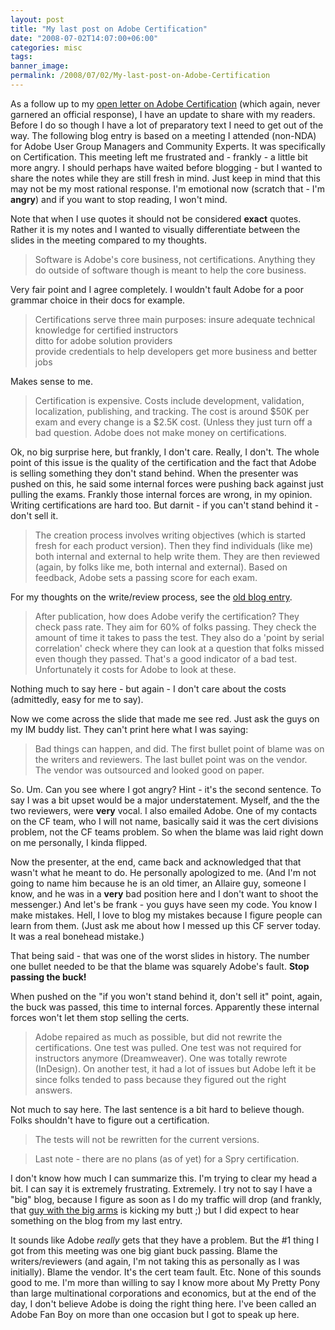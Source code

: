 ```yaml
---
layout: post
title: "My last post on Adobe Certification"
date: "2008-07-02T14:07:00+06:00"
categories: misc 
tags: 
banner_image: 
permalink: /2008/07/02/My-last-post-on-Adobe-Certification
---
```


As a follow up to my <a href="http://www.raymondcamden.com/index.cfm/2008/6/3/Open-Letter-to-Adobe-on-Certification">open letter on Adobe Certification</a> (which again, never garnered an official response), I have an update to share with my readers. Before I do so though I have a lot of preparatory text I need to get out of the way. The following blog entry is based on a meeting I attended (non-NDA) for Adobe User Group Managers and Community Experts. It was specifically on Certification. This meeting left me frustrated and - frankly - a little bit more angry. I should perhaps have waited before blogging - but I wanted to share the notes while they are still fresh in mind. Just keep in mind that this may not be my most rational response. I'm emotional now (scratch that - I'm <b>angry</b>) and if you want to stop reading, I won't mind.
<!--more-->
Note that when I use quotes it should not be considered <b>exact</b> quotes. Rather it is my notes and I wanted to visually differentiate between the slides in the meeting compared to my thoughts.

<blockquote>
<p>
Software is Adobe's core business, not certifications. Anything they do outside of software though is meant to help the core business.
</p>
</blockquote>

Very fair point and I agree completely. I wouldn't fault Adobe for a poor grammar choice in their docs for example. 

<blockquote>
<p>
Certifications serve three main purposes:
insure adequate technical knowledge for certified instructors<br>
ditto for adobe solution providers<br>
provide credentials to help developers get more business and better jobs
</p>
</blockquote>

Makes sense to me.

<blockquote>
<p>
Certification is expensive. Costs include development, validation, localization, publishing, and tracking. The cost is around $50K per exam and every change is a $2.5K cost. (Unless they just turn off a bad question. Adobe does not make money on certifications.
</p>
</blockquote>

Ok, no big surprise here, but frankly, I don't care. Really, I don't. The whole point of this issue is the quality of the certification and the fact that Adobe is selling something they don't stand behind. When the presenter was pushed on this, he said some internal forces were pushing back against just pulling the exams. Frankly those internal forces are wrong, in my opinion. Writing certifications are hard too. But darnit - if you can't stand behind it - don't sell it.

<blockquote>
<p>
The creation process involves writing objectives (which is started fresh for each product version). Then they find individuals (like me) both internal and external to help write them. They are then reviewed (again, by folks like me, both internal and external). Based on feedback, Adobe sets a passing score for each exam.
</p>
</blockquote>

For my thoughts on the write/review process, see the <a href="http://www.coldfusionjedi.com/index.cfm/2008/6/3/Open-Letter-to-Adobe-on-Certification">old blog entry</a>.

<blockquote>
<p>
After publication, how does Adobe verify the certification? They check pass rate. They aim for 60% of folks passing. They check the amount of time it takes to pass the test. They also do a 'point by serial correlation' check where they can look at a question that folks missed even though they passed. That's a good indicator of a bad test. Unfortunately it costs for Adobe to look at these.
</p>
</blockquote>

Nothing much to say here - but again - I don't care about the costs (admittedly, easy for me to say). 

Now we come across the slide that made me see red. Just ask the guys on my IM buddy list. They can't print here what I was saying:

<blockquote>
<p>
Bad things can happen, and did. The first bullet point of blame was on the writers and reviewers. The last bullet point was on the vendor. The vendor was outsourced and looked good on paper.
</p>
</blockquote>

So. Um. Can you see where I got angry? Hint - it's the second sentence. To say I was a bit upset would be a major understatement. Myself, and the the two reviewers, were <b>very</b> vocal. I also emailed Adobe. One of my contacts on the CF team, who I will not name, basically said it was the cert divisions problem, not the CF teams problem. So when the blame was laid right down on me personally, I kinda flipped.

Now the presenter, at the end, came back and acknowledged that that wasn't what he meant to do. He personally apologized to me. (And I'm not going to name him because he is an old timer, an Allaire guy, someone I know, and he was in a <b>very</b> bad position here and I don't want to shoot the messenger.) And let's be frank - you guys have seen my code. You know I make mistakes. Hell, I love to blog my mistakes because I figure people can learn from them. (Just ask me about how I messed up this CF server today. It was a real bonehead mistake.) 

That being said - that was one of the worst slides in history. The number one bullet needed to be that the blame was squarely Adobe's fault. <b>Stop passing the buck!</b> 

When pushed on the "if you won't stand behind it, don't sell it" point, again, the buck was passed, this time to internal forces. Apparently these internal forces won't let them stop selling the certs. 

<blockquote>
<p>
Adobe repaired as much as possible, but did not rewrite the certifications. One test was pulled. One test was not required for instructors anymore (Dreamweaver). One was totally rewrote (InDesign). On another test, it had a lot of issues but Adobe left it be since folks tended to pass because they figured out the right answers.
</p>
</blockquote>

Not much to say here. The last sentence is a bit hard to believe though. Folks shouldn't have to figure out a certification.

<blockquote>
<p>
The tests will not be rewritten for the current versions.
</p>
</blockquote>

<blockquote>
<p>
Last note - there are no plans (as of yet) for a Spry certification.
</p>
</blockquote>

I don't know how much I can summarize this. I'm trying to clear my head a bit. I can say it is extremely frustrating. Extremely. I try not to say I have a "big" blog, because I figure as soon as I do my traffic will drop (and frankly, that <a href="http://www.bennadel.com/blog/recent-blog-entries.htm">guy with the big arms</a> is kicking my butt ;) but I did expect to hear something on the blog from my last entry. 

It sounds like Adobe <i>really</i> gets that they have a problem. But the #1 thing I got from this meeting was one big giant buck passing. Blame the writers/reviewers (and again, I'm not taking this as personally as I was initially). Blame the vendor. It's the cert team fault. Etc. None of this sounds good to me. I'm more than willing to say I know more about My Pretty Pony than large multinational corporations and economics, but at the end of the day, I don't believe Adobe is doing the right thing here. I've been called an Adobe Fan Boy on more than one occasion but I got to speak up here.